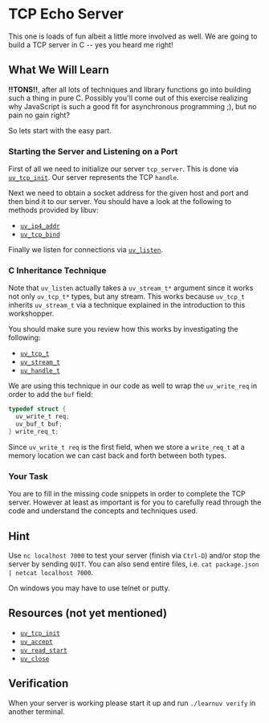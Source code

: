 # TCP Echo Server

This one is loads of fun albeit a little more involved as well.
We are going to build a TCP server in C -- yes you heard me right!

## What We Will Learn

**!!TONS!!**, after all lots of techniques and library functions go into building such a thing in pure C.
Possibly you'll come out of this exercise realizing why JavaScript is such a good fit for asynchronous programming ;),
but no pain no gain right?

So lets start with the easy part.

### Starting the Server and Listening on a Port

First of all we need to initialize our server `tcp_server`. 
This is done via [`uv_tcp_init`](http://docs.libuv.org/en/latest/tcp.html#c.uv_tcp_init).
Our server represents the TCP `handle`.

Next we need to obtain a socket address for the given host and port and then bind it to our server.
You should have a look at the following to methods provided by libuv:

- [`uv_ip4_addr`](http://docs.libuv.org/en/latest/misc.html#c.uv_ip4_addr)
- [`uv_tcp_bind`](http://docs.libuv.org/en/latest/tcp.html#c.uv_tcp_bind)

Finally we listen for connections via
[`uv_listen`](http://docs.libuv.org/en/latest/stream.html#c.uv_listen).

### C Inheritance Technique

Note that `uv_listen` actually takes a `uv_stream_t*` argument since it works not only `uv_tcp_t*` types, but any
stream.
This works because `uv_tcp_t` inherits `uv_stream_t` via a technique explained in the introduction to this workshopper.

You should make sure you review how this works by investigating the following:

- [`uv_tcp_t`](http://docs.libuv.org/en/latest/tcp.html)
- [`uv_stream_t`](http://docs.libuv.org/en/latest/stream.html)
- [`uv_handle_t`](http://docs.libuv.org/en/latest/handle.html)

We are using this technique in our code as well to wrap the `uv_write_req` in order to add the `buf` field:

```c
typedef struct {
  uv_write_t req;
  uv_buf_t buf;
} write_req_t;
```

Since `uv_write_t req` is the first field, when we store a `write_req_t` at a memory location we can cast back and forth
between both types.

### Your Task

You are to fill in the missing code snippets in order to complete the TCP server. However at least as important is for
you to carefully read through the code and understand the concepts and techniques used.

## Hint

Use `nc localhost 7000` to test your server (finish via `Ctrl-D`) and/or stop the server by sending `QUIT`. 
You can also send entire files, i.e. `cat package.json | netcat localhost 7000`.

On windows you may have to use telnet or putty.

## Resources (not yet mentioned)

- [`uv_tcp_init`](http://docs.libuv.org/en/latest/tcp.html#c.uv_tcp_init)
- [`uv_accept`](http://docs.libuv.org/en/latest/stream.html#c.uv_accept)
- [`uv_read_start`](http://docs.libuv.org/en/latest/stream.html#c.uv_read_start)
- [`uv_close`](http://docs.libuv.org/en/latest/handle.html#c.uv_close)

## Verification

When your server is working please start it up and run `./learnuv verify` in another terminal.
